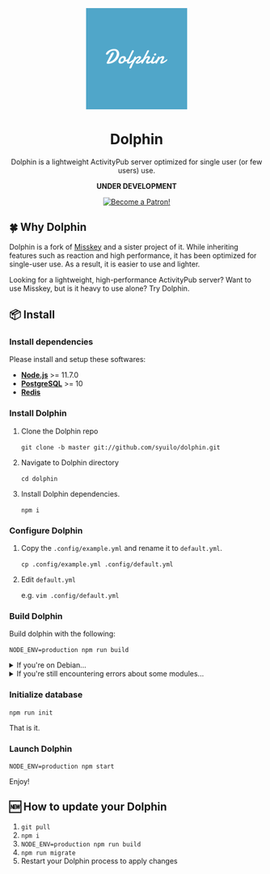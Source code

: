 <p align="center"><img src="./assets/dolphin.svg" alt="Dolphin" height="200"></p>

<div>
<h1 align="center">Dolphin</h1>
<p align="center">Dolphin is a lightweight ActivityPub server optimized for single user  (or few users) use.</p>
<p align="center"><strong>UNDER DEVELOPMENT</strong></p>
</div>

<p align="center"><a href="https://www.patreon.com/syuilo"><img src="https://c5.patreon.com/external/logo/become_a_patron_button@2x.png" alt="Become a Patron!" width="160" /></a></p>

## 🍀 Why Dolphin
Dolphin is a fork of [Misskey](https://github.com/syuilo/misskey) and a sister project of it.
While inheriting features such as reaction and high performance, it has been optimized for single-user use. As a result, it is easier to use and lighter.

Looking for a lightweight, high-performance ActivityPub server? Want to use Misskey, but is it heavy to use alone? Try Dolphin.

## 📦 Install
### Install dependencies
Please install and setup these softwares:

* **[Node.js](https://nodejs.org/en/)** >= 11.7.0
* **[PostgreSQL](https://www.postgresql.org/)** >= 10
* **[Redis](https://redis.io/)**

### Install Dolphin

1. Clone the Dolphin repo

	`git clone -b master git://github.com/syuilo/dolphin.git`

2. Navigate to Dolphin directory

	`cd dolphin`

3. Install Dolphin dependencies.

	`npm i`

### Configure Dolphin
1. Copy the `.config/example.yml` and rename it to `default.yml`.

	`cp .config/example.yml .config/default.yml`

2. Edit `default.yml`

	e.g. `vim .config/default.yml`

### Build Dolphin
Build dolphin with the following:

`NODE_ENV=production npm run build`

<details>
<summary>If you're on Debian...</summary>
You will need to install the `build-essential`, `python` package.
</details>

<details>
<summary>If you're still encountering errors about some modules...</summary>
Use node-gyp:

1. `npx node-gyp configure`
2. `npx node-gyp build`
3. `NODE_ENV=production npm run build`
</details>

### Initialize database
``` shell
npm run init
```

That is it.

### Launch Dolphin
``` shell
NODE_ENV=production npm start
```

Enjoy!

## 🆕 How to update your Dolphin
1. `git pull`
2. `npm i`
3. `NODE_ENV=production npm run build`
4. `npm run migrate`
5. Restart your Dolphin process to apply changes

